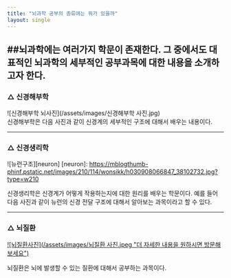 ```yaml
---
title: "뇌과학 공부의 종류에는 뭐가 있을까"
layout: single
---
```


##뇌과학에는 여러가지 학문이 존재한다. 그 중에서도 대표적인 뇌과학의 세부적인 공부과목에 대한 내용을 소개하고자 한다.
---

### △ 신경해부학
![신경해부학 뇌사진](/assets/images/신경해부학 사진.jpg)  
신경해부학은 다음 사진과 같이 신경계의 세부적인 구조에 대해서 배우는 내용이다.

---
### △ 신경생리학
![뉴런구조][neuron] 
[neuron]: https://mblogthumb-phinf.pstatic.net/images/210/114/wonsikk/h030908066847_38102732.jpg?type=w210


신경생리학은 신경계가 어떻게 작용하는지에 대한 원리를 배우는 학문이다. 예를 들어 다음 사진과 같이 뉴런의 신경 전달 구조에 대해서 알아보는 과목이라고 할 수 있다.

---
### △ 뇌질환
[![뇌질환사진](/assets/images/뇌질환 사진.jpeg "더 자세한 내용을 원하시면 방문해보세요")](https://m.blog.naver.com/PostView.naver?isHttpsRedirect=true&blogId=amc_heart&logNo=220840836933)

뇌질환은 뇌에 발생할 수 있는 질환에 대해서 공부하는 과목이다. 

